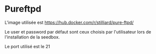 # Pureftpd

L'image utilisée est https://hub.docker.com/r/stilliard/pure-ftpd/

Le user et password par défaut sont ceux choisis par l'utilisateur lors de l'installation de la seedbox.

Le port utilisé est le 21